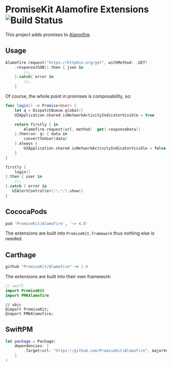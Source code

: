 # PromiseKit Alamofire Extensions ![Build Status]

This project adds promises to [Alamofire](https://github.com/Alamofire/Alamofire).

## Usage

```swift
Alamofire.request("https://httpbin.org/get", withMethod: .GET)
    .responseJSON().then { json in
        //…
    }.catch{ error in
        //…
    }
```

Of course, the whole point in promises is composability, so:

```swift
func login() -> Promise<User> {
    let q = DispatchQueue.global()
    UIApplication.shared.isNetworkActivityIndicatorVisible = true

    return firstly { in
        Alamofire.request(url, method: .get).responseData()
    }.then(on: q) { data in
        convertToUser(data)
    }.always {
        UIApplication.shared.isNetworkActivityIndicatorVisible = false
    }
}

firstly {
    login()
}.then { user in
    //…
}.catch { error in
   UIAlertController(/*…*/).show() 
}
```

## CococaPods

```ruby
pod 'PromiseKit/Alamofire', '~> 4.0'
```

The extensions are built into `PromiseKit.framework` thus nothing else is needed.

## Carthage

```ruby
github "PromiseKit/Alamofire" ~> 1.0
```

The extensions are built into their own framework:

```swift
// swift
import PromiseKit
import PMKAlamofire
```

```objc
// objc
@import PromiseKit;
@import PMKAlamofire;
```

## SwiftPM

```swift
let package = Package(
    dependencies: [
        .Target(url: "https://github.com/PromiseKit/Alamofire", majorVersion: 1)
    ]
)
```


[Build Status]: https://travis-ci.org/PromiseKit/Alamofire.svg?branch=master

